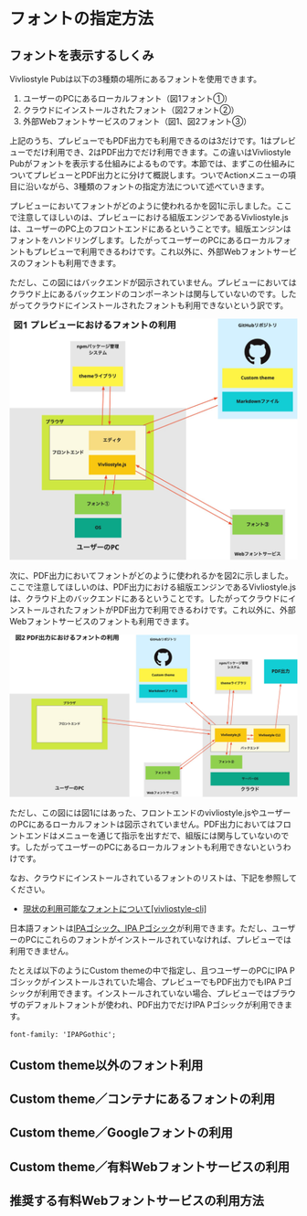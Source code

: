 # フォントの指定方法

## フォントを表示するしくみ

Vivliostyle Pubは以下の3種類の場所にあるフォントを使用できます。

1. ユーザーのPCにあるローカルフォント（図1フォント①）
2. クラウドにインストールされたフォント（図2フォント②）
3. 外部Webフォントサービスのフォント（図1、図2フォント③）

上記のうち、プレビューでもPDF出力でも利用できるのは3だけです。1はプレビューでだけ利用でき、2はPDF出力でだけ利用できます。この違いはVivliostyle Pubがフォントを表示する仕組みによるものです。本節では、まずこの仕組みについてプレビューとPDF出力とに分けて概説します。ついでActionメニューの項目に沿いながら、3種類のフォントの指定方法について述べていきます。

プレビューにおいてフォントがどのように使われるかを図1に示しました。ここで注意してほしいのは、プレビューにおける組版エンジンであるVivliostyle.jsは、ユーザーのPC上のフロントエンドにあるということです。組版エンジンはフォントをハンドリングします。したがってユーザーのPCにあるローカルフォントもプレビューで利用できるわけです。これ以外に、外部Webフォントサービスのフォントも利用できます。

ただし、この図にはバックエンドが図示されていません。プレビューにおいてはクラウド上にあるバックエンドのコンポーネントは関与していないのです。したがってクラウドにインストールされたフォントも利用できないという訳です。

<img src="images/create-and-save-documents/how-to-specify-fonts/fig-1.jpg" alt="図1 プレビューにおけるフォントの利用" style="max-height: 500px;">

次に、PDF出力においてフォントがどのように使われるかを図2に示しました。ここで注意してほしいのは、PDF出力における組版エンジンであるVivliostyle.jsは、クラウド上のバックエンドにあるということです。したがってクラウドにインストールされたフォントがPDF出力で利用できるわけです。これ以外に、外部Webフォントサービスのフォントも利用できます。

<img src="images/create-and-save-documents/how-to-specify-fonts/fig-2.jpg" alt="図2 PDF出力におけるフォントの利用" style="max-height: 500px;">

ただし、この図には図1にはあった、フロントエンドのvivliostyle.jsやユーザーのPCにあるローカルフォントは図示されていません。PDF出力においてはフロントエンドはメニューを通じて指示を出すだで、組版には関与していないのです。したがってユーザーのPCにあるローカルフォントも利用できないというわけです。


なお、クラウドにインストールされているフォントのリストは、下記を参照してください。

- [現状の利用可能なフォントについて[vivliostyle-cli]](https://github.com/vivliostyle/vivliostyle-cli/issues/303#issuecomment-1163980308)

日本語フォントは[IPAゴシック、IPA Pゴシック](https://moji.or.jp/ipafont/)が利用できます。ただし、ユーザーのPCにこれらのフォントがインストールされていなければ、プレビューでは利用できません。

たとえば以下のようにCustom themeの中で指定し、且つユーザーのPCにIPA Pゴシックがインストールされていた場合、プレビューでもPDF出力でもIPA Pゴシックが利用できます。インストールされていない場合、プレビューではブラウザのデフォルトフォントが使われ、PDF出力でだけIPA Pゴシックが利用できます。

```
font-family: 'IPAPGothic';
```

## Custom theme以外のフォント利用

## Custom theme／コンテナにあるフォントの利用

## Custom theme／Googleフォントの利用

## Custom theme／有料Webフォントサービスの利用

## 推奨する有料Webフォントサービスの利用方法